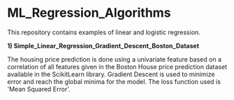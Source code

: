 # ML_Regression_Algorithms
This repository contains examples of linear and logistic regression.

<b>1) Simple_Linear_Regression_Gradient_Descent_Boston_Dataset</b>

The housing price prediction is done using a univariate feature based on a correlation of all features given in the Boston House price prediction dataset available   in the ScikitLearn library. Gradient Descent is used to minimize error and reach the global minima for the model. The loss function used is 'Mean Squared Error'.
